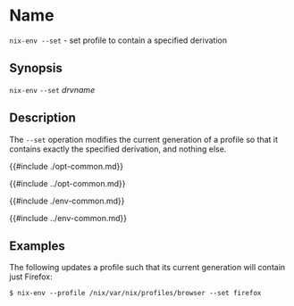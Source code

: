 # Name

`nix-env --set` - set profile to contain a specified derivation

## Synopsis

`nix-env` `--set` *drvname*

## Description

The `--set` operation modifies the current generation of a profile so
that it contains exactly the specified derivation, and nothing else.

{{#include ./opt-common.md}}

{{#include ../opt-common.md}}

{{#include ./env-common.md}}

{{#include ../env-common.md}}

## Examples

The following updates a profile such that its current generation will
contain just Firefox:

```console
$ nix-env --profile /nix/var/nix/profiles/browser --set firefox
```
